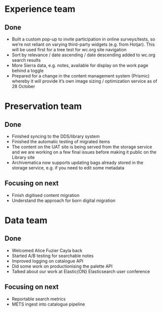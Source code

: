# Experience team
## Done
- Built a custom pop-up to invite participation in online surveys/tests, so we’re not reliant on varying third-party widgets (e.g. from Hotjar). This will be used first for a tree test for wc.org site navigation
- Sort by relevance / date ascending / date descending added to wc.org search results
- More Sierra data, e.g. notes, available for display on the work page behind a toggle
- Prepared for a change in the content management system (Prismic) whereby it will provide it’s own image sizing / optimization service as of 28 October


# Preservation team
## Done
- Finished syncing to the DDS/library system
- Finished the automatic testing of migrated items
- The content on the UAT site is being served from the storage service and we are working on a few final issues before making it public on the Library site
- Archivematica now supports updating bags already stored in the storage service, e.g. if you need to edit some metadata

## Focusing on next
- Finish digitised content migration
- Understand the approach for born digital migration


# Data team
## Done
- Welcomed Alice Fuzier Cayla back
- Started A/B testing for searchable notes 
- Improved logging on catalogue API
- Did some work on productionising the palette API
- Talked about our work at Elastic{ON} Elasticsearch user conference

## Focusing on next
- Reportable search metrics
- METS ingest into catalogue pipeline
